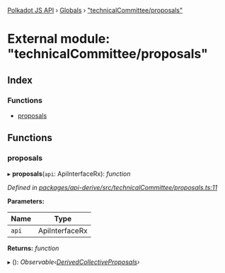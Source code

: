 [Polkadot JS API](../README.md) › [Globals](../globals.md) › ["technicalCommittee/proposals"](_technicalcommittee_proposals_.md)

# External module: "technicalCommittee/proposals"

## Index

### Functions

* [proposals](_technicalcommittee_proposals_.md#proposals)

## Functions

###  proposals

▸ **proposals**(`api`: ApiInterfaceRx): *function*

*Defined in [packages/api-derive/src/technicalCommittee/proposals.ts:11](https://github.com/polkadot-js/api/blob/82828d8e09/packages/api-derive/src/technicalCommittee/proposals.ts#L11)*

**Parameters:**

Name | Type |
------ | ------ |
`api` | ApiInterfaceRx |

**Returns:** *function*

▸ (): *Observable‹[DerivedCollectiveProposals](_types_.md#derivedcollectiveproposals)›*
